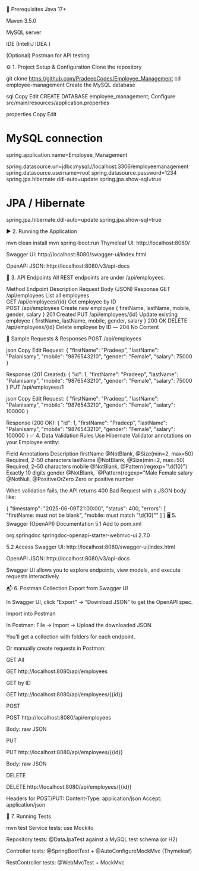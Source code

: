 🔧 Prerequisites
Java 17+

Maven 3.5.0

MySQL server

IDE (IntelliJ IDEA )

(Optional) Postman for API testing

⚙️ 1. Project Setup & Configuration
Clone the repository


git clone https://github.com/PradeepCodes/Employee_Management
cd employee-management
Create the MySQL database

sql
Copy
Edit
CREATE DATABASE employee_management;
Configure src/main/resources/application.properties

properties
Copy
Edit
# MySQL connection
spring.application.name=Employee_Management

spring.datasource.url=jdbc:mysql://localhost:3306/employeemanagement
spring.datasource.username=root
spring.datasource.password=1234
spring.jpa.hibernate.ddl-auto=update
spring.jpa.show-sql=true


# JPA / Hibernate
spring.jpa.hibernate.ddl-auto=update
spring.jpa.show-sql=true


▶️ 2. Running the Application

mvn clean install
mvn spring-boot:run
Thymeleaf UI: http://localhost:8080/

Swagger UI: http://localhost:8080/swagger-ui/index.html

OpenAPI JSON: http://localhost:8080/v3/api-docs

🔗 3. API Endpoints
All REST endpoints are under /api/employees.

Method	Endpoint	Description	Request Body (JSON)	Response
GET	/api/employees	List all employees	
GET	/api/employees/{id}	Get employee by ID	
POST	/api/employees	Create new employee	{ firstName, lastName, mobile, gender, salary }	201 Created 
PUT	/api/employees/{id}	Update existing employee	{ firstName, lastName, mobile, gender, salary }	200 OK 
DELETE	/api/employees/{id}	Delete employee by ID	―	204 No Content

🔄 Sample Requests & Responses
POST /api/employees

json
Copy
Edit
Request:
{
  "firstName": "Pradeep",
  "lastName":  "Palanisamy",
  "mobile":    "9876543210",
  "gender":    "Female",
  "salary":    75000
}

Response (201 Created):
{
  "id": 1,
  "firstName": "Pradeep",
  "lastName":  "Palanisamy",
  "mobile":    "9876543210",
  "gender":    "Female",
  "salary":    75000
}
PUT /api/employees/1

json
Copy
Edit
Request:
{
  "firstName": "Pradeep",
  "lastName":  "Palanisamy",
  "mobile":    "9876543210",
  "gender":    "Female",
  "salary":    100000
}

Response (200 OK):
{
  "id": 1,
  "firstName": "Pradeep",
  "lastName":  "Palanisamy",
  "mobile":    "9876543210",
  "gender":    "Female",
  "salary":    100000
}
✅ 4. Data Validation Rules
Use Hibernate Validator annotations on your Employee entity:

Field	Annotations	Description
firstName	@NotBlank, @Size(min=2, max=50)	Required, 2–50 characters
lastName	@NotBlank, @Size(min=2, max=50)	Required, 2–50 characters
mobile	@NotBlank, @Pattern(regexp="\\d{10}")	Exactly 10 digits
gender	@NotBlank, `@Pattern(regexp="Male	Female
salary	@NotNull, @PositiveOrZero	Zero or positive number

When validation fails, the API returns 400 Bad Request with a JSON body like:

{
  "timestamp": "2025-06-09T21:00:00",
  "status": 400,
  "errors": [
    "firstName: must not be blank",
    "mobile: must match \"\\d{10}\""
  ]
}
🖥 5. Swagger (OpenAPI) Documentation
5.1 Add to pom.xml

<dependency>
  <groupId>org.springdoc</groupId>
  <artifactId>springdoc-openapi-starter-webmvc-ui</artifactId>
  <version>2.7.0</version>
</dependency>

5.2 Access
Swagger UI: http://localhost:8080/swagger-ui/index.html

OpenAPI JSON: http://localhost:8080/v3/api-docs

Swagger UI allows you to explore endpoints, view models, and execute requests interactively.

📬 6. Postman Collection
Export from Swagger UI

In Swagger UI, click “Export” → “Download JSON” to get the OpenAPI spec.

Import into Postman

In Postman: File → Import → Upload the downloaded JSON.

You’ll get a collection with folders for each endpoint.

Or manually create requests in Postman:

GET All

GET http://localhost:8080/api/employees

GET by ID

GET http://localhost:8080/api/employees/{{id}}

POST

POST http://localhost:8080/api/employees

Body: raw JSON

PUT

PUT http://localhost:8080/api/employees/{{id}}

Body: raw JSON

DELETE

DELETE http://localhost:8080/api/employees/{{id}}

Headers for POST/PUT:
Content-Type: application/json
Accept: application/json

🚀 7. Running Tests

mvn test
Service tests: use Mockito

Repository tests: @DataJpaTest against a MySQL test schema (or H2)

Controller tests: @SpringBootTest + @AutoConfigureMockMvc (Thymeleaf)

RestController tests: @WebMvcTest + MockMvc

